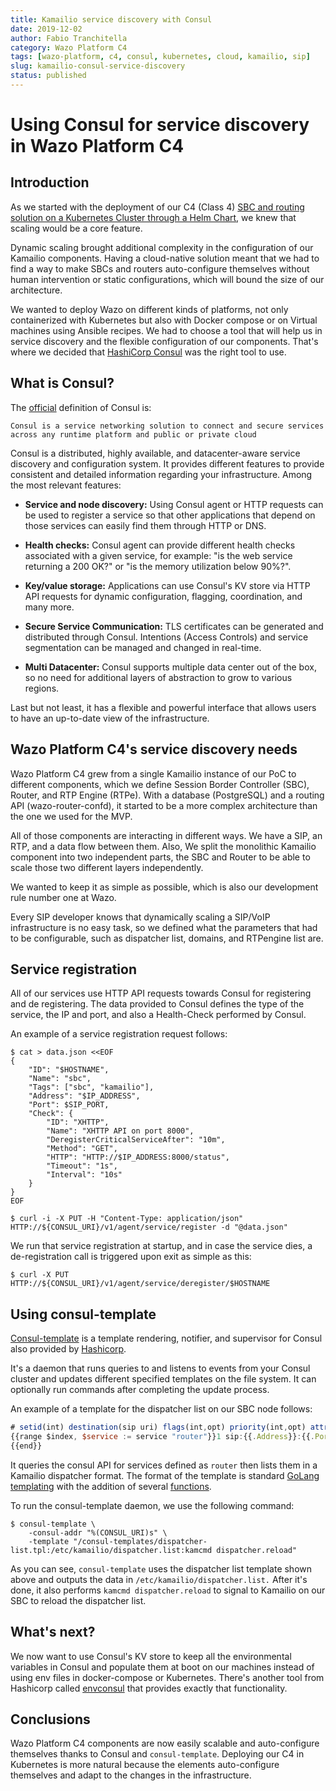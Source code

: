 ```yaml
---
title: Kamailio service discovery with Consul
date: 2019-12-02
author: Fabio Tranchitella
category: Wazo Platform C4
tags: [wazo-platform, c4, consul, kubernetes, cloud, kamailio, sip]
slug: kamailio-consul-service-discovery
status: published
---
```


# Using Consul for service discovery in Wazo Platform C4

## Introduction

As we started with the deployment of our C4 (Class 4) [SBC and routing solution on a Kubernetes Cluster through a Helm Chart](/blog/wazo-platform-c4-on-kubernetes), we knew that scaling would be a core feature.

Dynamic scaling brought additional complexity in the configuration of our Kamailio components. Having a cloud-native solution meant that we had to find a way to make SBCs and routers auto-configure themselves without human intervention or static configurations, which will bound the size of our architecture.

We wanted to deploy Wazo on different kinds of platforms, not only containerized with Kubernetes but also with Docker compose or on Virtual machines using Ansible recipes. We had to choose a tool that will help us in service discovery and the flexible configuration of our components. That's where we decided that [HashiCorp Consul](https://www.consul.io) was the right tool to use.

## What is Consul?

The [official](https://www.consul.io) definition of Consul is:

`Consul is a service networking solution to connect and secure services across any runtime platform and public or private cloud`

Consul is a distributed, highly available, and datacenter-aware service discovery and configuration system. It provides different features to provide consistent and detailed information regarding your infrastructure. Among the most relevant features:

- **Service and node discovery:** Using Consul agent or HTTP requests can be used to register a service so that other applications that depend on those services can easily find them through HTTP or DNS.

- **Health checks:** Consul agent can provide different health checks associated with a given service, for example: "is the web service returning a 200 OK?" or "is the memory utilization below 90%?".

- **Key/value storage:** Applications can use Consul's KV store via HTTP API requests for dynamic configuration, flagging, coordination, and many more.

- **Secure Service Communication:** TLS certificates can be generated and distributed through Consul. Intentions (Access Controls) and service segmentation can be managed and changed in real-time.

- **Multi Datacenter:** Consul supports multiple data center out of the box, so no need for additional layers of abstraction to grow to various regions.

Last but not least, it has a flexible and powerful interface that allows users to have an up-to-date view of the infrastructure.

## Wazo Platform C4's service discovery needs

Wazo Platform C4 grew from a single Kamailio instance of our PoC to different components, which we define Session Border Controller (SBC), Router, and RTP Engine (RTPe). With a database (PostgreSQL) and a routing API (wazo-router-confd), it started to be a more complex architecture than the one we used for the MVP.

All of those components are interacting in different ways. We have a SIP, an RTP, and a data flow between them. Also, We split the monolithic Kamailio component into two independent parts, the SBC and Router to be able to scale those two different layers independently.

We wanted to keep it as simple as possible, which is also our development rule number one at Wazo.

Every SIP developer knows that dynamically scaling a SIP/VoIP infrastructure is no easy task, so we defined what the parameters that had to be configurable, such as dispatcher list, domains, and RTPengine list are.

## Service registration

All of our services use HTTP API requests towards Consul for registering and de registering. The data provided to Consul defines the type of the service, the IP and port, and also a Health-Check performed by Consul.

An example of a service registration request follows:

```ShellSession
$ cat > data.json <<EOF
{
    "ID": "$HOSTNAME",
    "Name": "sbc",
    "Tags": ["sbc", "kamailio"],
    "Address": "$IP_ADDRESS",
    "Port": $SIP_PORT,
    "Check": {
        "ID": "XHTTP",
        "Name": "XHTTP API on port 8000",
        "DeregisterCriticalServiceAfter": "10m",
        "Method": "GET",
        "HTTP": "HTTP://$IP_ADDRESS:8000/status",
        "Timeout": "1s",
        "Interval": "10s"
    }
}
EOF

$ curl -i -X PUT -H "Content-Type: application/json" HTTP://${CONSUL_URI}/v1/agent/service/register -d "@data.json"
```

We run that service registration at startup, and in case the service dies, a de-registration call is triggered upon exit as simple as this:

```ShellSession
$ curl -X PUT HTTP://${CONSUL_URI}/v1/agent/service/deregister/$HOSTNAME
```

## Using consul-template

[Consul-template](https://github.com/hashicorp/consul-template) is a template rendering, notifier, and supervisor for Consul also provided by [Hashicorp](https://www.hashicorp.com/).

It's a daemon that runs queries to and listens to events from your Consul cluster and updates different specified templates on the file system. It can optionally run commands after completing the update process.

An example of a template for the dispatcher list on our SBC node follows:

```Javascript
# setid(int) destination(sip uri) flags(int,opt) priority(int,opt) attributes(str,opt)
{{range $index, $service := service "router"}}1 sip:{{.Address}}:{{.Port}} 16 10
{{end}}
```

It queries the consul API for services defined as `router` then lists them in a Kamailio dispatcher format. The format of the template is standard [GoLang templating](https://pkg.go.dev/text/template) with the addition of several [functions](https://github.com/hashicorp/consul-template/blob/master/template/funcs.go).

To run the consul-template daemon, we use the following command:

```ShellSession
$ consul-template \
    -consul-addr "%(CONSUL_URI)s" \
    -template "/consul-templates/dispatcher-list.tpl:/etc/kamailio/dispatcher.list:kamcmd dispatcher.reload"
```

As you can see, `consul-template` uses the dispatcher list template shown above and outputs the data in `/etc/kamailio/dispatcher.list.` After it's done, it also performs `kamcmd dispatcher.reload` to signal to Kamailio on our SBC to reload the dispatcher list.

## What's next?

We now want to use Consul's KV store to keep all the environmental variables in Consul and populate them at boot on our machines instead of using env files in docker-compose or Kubernetes. There's another tool from Hashicorp called [envconsul](https://github.com/hashicorp/envconsul) that provides exactly that functionality.

## Conclusions

Wazo Platform C4 components are now easily scalable and auto-configure themselves thanks to Consul and `consul-template`. Deploying our C4 in Kubernetes is more natural because the elements auto-configure themselves and adapt to the changes in the infrastructure.
